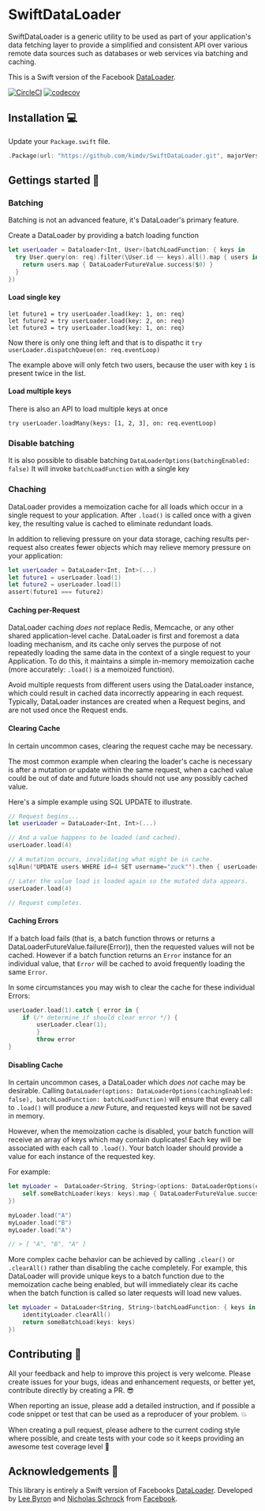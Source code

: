 # SwiftDataLoader
SwiftDataLoader is a generic utility to be used as part of your application's data fetching layer to provide a simplified and consistent API over various remote data sources such as databases or web services via batching and caching.

This is a Swift version of the Facebook [DataLoader](https://github.com/facebook/dataloader).

[![CircleCI](https://circleci.com/gh/kimdv/SwiftDataLoader.svg?style=svg)](https://circleci.com/gh/kimdv/SwiftDataLoader)
[![codecov](https://codecov.io/gh/kimdv/SwiftDataLoader/branch/master/graph/badge.svg)](https://codecov.io/gh/kimdv/SwiftDataLoader)

## Installation 💻

Update your `Package.swift` file.

```swift
.Package(url: "https://github.com/kimdv/SwiftDataLoader.git", majorVersion: 1)
```

## Gettings started 🚀
### Batching
Batching is not an advanced feature, it's DataLoader's primary feature. 

Create a DataLoader by providing a batch loading function
```swift
let userLoader = Dataloader<Int, User>(batchLoadFunction: { keys in
  try User.query(on: req).filter(\User.id ~~ keys).all().map { users in
    return users.map { DataLoaderFutureValue.success($0) }
  }
})
```
#### Load single key
```
let future1 = try userLoader.load(key: 1, on: req)
let future2 = try userLoader.load(key: 2, on: req)
let future3 = try userLoader.load(key: 1, on: req)
```

Now there is only one thing left and that is to dispathc it `try userLoader.dispatchQueue(on: req.eventLoop)`

The example above will only fetch two users, because the user with key `1` is present twice in the list. 

#### Load multiple keys
There is also an API to load multiple keys at once
```
try userLoader.loadMany(keys: [1, 2, 3], on: req.eventLoop)
```

### Disable batching
It is also possible to disable batching `DataLoaderOptions(batchingEnabled: false)`
It will invoke `batchLoadFunction` with a single key

### Chaching

DataLoader provides a memoization cache for all loads which occur in a single
request to your application. After `.load()` is called once with a given key,
the resulting value is cached to eliminate redundant loads.

In addition to relieving pressure on your data storage, caching results per-request
also creates fewer objects which may relieve memory pressure on your application:

```swift
let userLoader = DataLoader<Int, Int>(...)
let future1 = userLoader.load(1)
let future2 = userLoader.load(1)
assert(future1 === future2)
```

#### Caching per-Request

DataLoader caching *does not* replace Redis, Memcache, or any other shared
application-level cache. DataLoader is first and foremost a data loading mechanism,
and its cache only serves the purpose of not repeatedly loading the same data in
the context of a single request to your Application. To do this, it maintains a
simple in-memory memoization cache (more accurately: `.load()` is a memoized function).

Avoid multiple requests from different users using the DataLoader instance, which
could result in cached data incorrectly appearing in each request. Typically,
DataLoader instances are created when a Request begins, and are not used once the
Request ends.

#### Clearing Cache

In certain uncommon cases, clearing the request cache may be necessary.

The most common example when clearing the loader's cache is necessary is after
a mutation or update within the same request, when a cached value could be out of
date and future loads should not use any possibly cached value.

Here's a simple example using SQL UPDATE to illustrate.

```swift
// Request begins...
let userLoader = DataLoader<Int, Int>(...)

// And a value happens to be loaded (and cached).
userLoader.load(4)

// A mutation occurs, invalidating what might be in cache.
sqlRun('UPDATE users WHERE id=4 SET username="zuck"').then { userLoader.clear(4) }

// Later the value load is loaded again so the mutated data appears.
userLoader.load(4)

// Request completes.
```

#### Caching Errors

If a batch load fails (that is, a batch function throws or returns a DataLoaderFutureValue.failure(Error)), 
then the requested values will not be cached. However if a batch
function returns an `Error` instance for an individual value, that `Error` will
be cached to avoid frequently loading the same `Error`.

In some circumstances you may wish to clear the cache for these individual Errors:

```swift
userLoader.load(1).catch { error in {
    if (/* determine if should clear error */) {
        userLoader.clear(1);
        }
        throw error
}
```

#### Disabling Cache

In certain uncommon cases, a DataLoader which *does not* cache may be desirable.
Calling `DataLoader(options: DataLoaderOptions(cachingEnabled: false), batchLoadFunction: batchLoadFunction)` will ensure that every
call to `.load()` will produce a *new* Future, and requested keys will not be
saved in memory.

However, when the memoization cache is disabled, your batch function will
receive an array of keys which may contain duplicates! Each key will be
associated with each call to `.load()`. Your batch loader should provide a value
for each instance of the requested key.

For example:

```swift
let myLoader =  DataLoader<String, String>(options: DataLoaderOptions(cachingEnabled: false), batchLoadFunction: { keys in 
    self.someBatchLoader(keys: keys).map { DataLoaderFutureValue.success($0) }
})

myLoader.load("A")
myLoader.load("B")
myLoader.load("A")

// > [ "A", "B", "A" ]
```

More complex cache behavior can be achieved by calling `.clear()` or `.clearAll()`
rather than disabling the cache completely. For example, this DataLoader will
provide unique keys to a batch function due to the memoization cache being
enabled, but will immediately clear its cache when the batch function is called
so later requests will load new values.

```swift
let myLoader = DataLoader<String, String>(batchLoadFunction: { keys in
    identityLoader.clearAll()
    return someBatchLoad(keys: keys)
})
```

## Contributing 🤘

All your feedback and help to improve this project is very welcome. Please create issues for your bugs, ideas and enhancement requests, or better yet, contribute directly by creating a PR. 😎

When reporting an issue, please add a detailed instruction, and if possible a code snippet or test that can be used as a reproducer of your problem. 💥

When creating a pull request, please adhere to the current coding style where possible, and create tests with your code so it keeps providing an awesome test coverage level 💪

## Acknowledgements 👏

This library is entirely a Swift version of Facebooks [DataLoader](https://github.com/facebook/dataloader). Developed by  [Lee Byron](https://github.com/leebyron) and
[Nicholas Schrock](https://github.com/schrockn) from [Facebook](https://www.facebook.com/).
